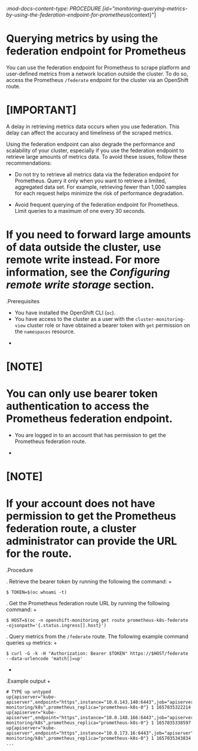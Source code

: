 :_mod-docs-content-type: PROCEDURE
[id="monitoring-querying-metrics-by-using-the-federation-endpoint-for-prometheus_{context}"]
# Querying metrics by using the federation endpoint for Prometheus

You can use the federation endpoint for Prometheus to scrape platform and user-defined metrics from a network location outside the cluster.
To do so, access the Prometheus `/federate` endpoint for the cluster via an OpenShift route.

# [IMPORTANT]
A delay in retrieving metrics data occurs when you use federation.
This delay can affect the accuracy and timeliness of the scraped metrics.

Using the federation endpoint can also degrade the performance and scalability of your cluster, especially if you use the federation endpoint to retrieve large amounts of metrics data.
To avoid these issues, follow these recommendations:

* Do not try to retrieve all metrics data via the federation endpoint for Prometheus.
Query it only when you want to retrieve a limited, aggregated data set.
For example, retrieving fewer than 1,000 samples for each request helps minimize the risk of performance degradation.

* Avoid frequent querying of the federation endpoint for Prometheus.
Limit queries to a maximum of one every 30 seconds.

# If you need to forward large amounts of data outside the cluster, use remote write instead. For more information, see the _Configuring remote write storage_ section.

.Prerequisites

* You have installed the OpenShift CLI (`oc`).
* You have access to the cluster as a user with the `cluster-monitoring-view` cluster role or have obtained a bearer token with `get` permission on the `namespaces` resource.
+
# [NOTE]
# You can only use bearer token authentication to access the Prometheus federation endpoint.

* You are logged in to an account that has permission to get the Prometheus federation route.
+
# [NOTE]
# If your account does not have permission to get the Prometheus federation route, a cluster administrator can provide the URL for the route.

.Procedure

. Retrieve the bearer token by running the following the command:
+

```terminal
$ TOKEN=$(oc whoami -t)

```

. Get the Prometheus federation route URL by running the following command:
+

```terminal
$ HOST=$(oc -n openshift-monitoring get route prometheus-k8s-federate -ojsonpath='{.status.ingress[].host}')

```

. Query metrics from the `/federate` route.
The following example command queries `up` metrics:
+

```terminal
$ curl -G -k -H "Authorization: Bearer $TOKEN" https://$HOST/federate --data-urlencode 'match[]=up'

```
+
.Example output
+

```terminal
# TYPE up untyped
up{apiserver="kube-apiserver",endpoint="https",instance="10.0.143.148:6443",job="apiserver",namespace="default",service="kubernetes",prometheus="openshift-monitoring/k8s",prometheus_replica="prometheus-k8s-0"} 1 1657035322214
up{apiserver="kube-apiserver",endpoint="https",instance="10.0.148.166:6443",job="apiserver",namespace="default",service="kubernetes",prometheus="openshift-monitoring/k8s",prometheus_replica="prometheus-k8s-0"} 1 1657035338597
up{apiserver="kube-apiserver",endpoint="https",instance="10.0.173.16:6443",job="apiserver",namespace="default",service="kubernetes",prometheus="openshift-monitoring/k8s",prometheus_replica="prometheus-k8s-0"} 1 1657035343834
...

```
